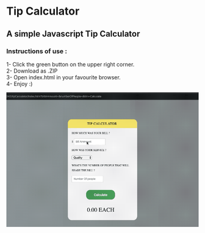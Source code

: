 # Tip Calculator
## A simple Javascript Tip Calculator
### Instructions of use :
1- Click the green button on the upper right corner.<br>
2- Download as .ZIP <br>
3- Open index.html in your favourite browser. <br>
4- Enjoy :) <br>

![](gif.gif)
